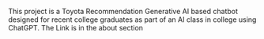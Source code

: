 This project is a Toyota Recommendation Generative AI based chatbot designed for recent college graduates as part of an AI class in college using ChatGPT.
The Link is in the about section
